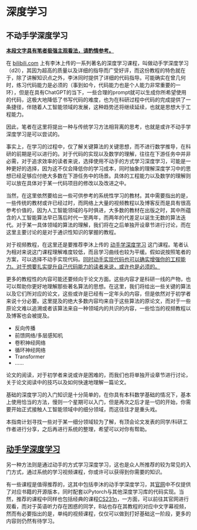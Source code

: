 # 深度学习

## 不动手学深度学习

<u>**本段文字具有笔者极强主观看法，请酌情参考。**</u>

在 [bilibili.com](https://www.bilibili.com) 上有李沐上传的一系列著名的深度学习课程，叫做动手学深度学习（d2l），其因为超高的质量以及详细的指导而广受好评，而这份教程的特色就在于，除了讲解知识点之外，李沐同时提供了详细的代码指导。可能确实在曾几何时，练习代码能力是必须的（事到如今，代码能力也是个人能力非常重要的一环），但是在具有ChatGPT的当下，一些合理的prompt就可以生成你所希望使用的代码，这极大地降低了书写代码的难度，也为在科研过程中代码的完成提供了一条捷径，伴随着人工智能领域的发展，这种趋势还将继续延续，也就是思想大于工程能力。

因此，笔者在这里将提出一种与传统学习方法相背离的思考，也就是或许不动手学深度学习是可以尝试的。

事实上，在学习的过程中，仅了解关键算法的关键思想，而不进行数学推导，在科研的前期是可以进行的。对于代码的实现以及数学的理解，往往在下游任务中并非必需，对于追求效率的读者来说，选择使用不动手的方式学习深度学习，可能是一种更好的选择，因为这不仅会降低你的学习成本，同时抽象的理解深度学习中的思想已经足够应付绝大多数在下游任务中的场景。具体的工程能力以及数学的理解则可以放在具体对于某一代码项目的修改以及改进之中。

当然，在这里依然要给出一些可供参考的系统性学习的教材。其中需要指出的是，一些传统的教材或许已经过时，而网络上大量的视频教程以及博客反而是具有很高参考价值的，因为人工智能领域的与时俱进，大多数的教材在出版之时，其中所蕴含的人工智能算法早已落后时代一至两年，而两年的代差足以诞生无数的算法迭代。对于某一具体领域的算法的理解，我们将在之后单独开设章节进行讨论，而在这里主要讨论的是对于通识性知识的掌握的教程。

对于视频教程，在这里还是要推荐李沐上传的 [动手学深度学习](https://www.bilibili.com/video/BV1if4y147hS) 这门课程。笔者认为相对来说这门课程理解难度较低，而且学习曲线也较为平缓。假如说按照笔者的方案，可以选择不动手实现代码。<u>同时动手实现代码也可以确实增强你的工程能力。对于想要扎实提升自己代码能力的读者来说，或许也是必须的。</u>

更多的教程性的内容可能还要倾向于论文方面。这些内容才是科研一线的产物，也可以帮助你更好地理解那些著名算法的思想。在这里，我们将给出一些关键的算法以及它们所对应的论文，这些或许是已经有一定年头的内容，但是依然对于初学者来说十分必要。这里提及的绝大多数内容均来自于这些算法的原论文，而对于一些原论文难以追溯或者该算法来自一种领域内的共识的内容，一些恰当的视频教程以及博客也会被提及。

- 反向传播
- 前馈网络/多层感知机
- 卷积神经网络
- 循环神经网络
- Transformer
- ......

论文的阅读，对于初学者来说或许是困难的，而我们也将单独开设章节进行讨论，关于论文阅读中的技巧以及如何快速地理解一篇论文。

基础的深度学习的入门知识是十分简单的，在你具有本科数学基础的情况下，基本上使用恰当的方法，慢则一个星期可以入门，但是再次之后才是一切的开始，你需要开始正式接触人工智能领域中的细分领域，而这往往才是重头戏。

本指南计划寻找一些对于某一细分领域较为了解，有顶会论文发表的同学/科研工作者进行分享，之后再进行系统的整理，希望可以对你有帮助。

## <u>动手学深度学习</u>

另一种方法则是通过动手的方式学习深度学习，这也是众人所推荐的较为常见的入门方式，通过系统的学习视频课程，你或许可以获得到你需要的知识。

有一些课程是值得推荐的，这其中包括李沐的动手学深度学习，其[官网](https://zh.d2l.ai)中不仅提供了对应书籍的开源版本，同时配套以Pytorch与其他深度学习库的代码实现。当然，推荐的课程中同样也包括经典的课程[CS231n](https://cs231n.stanford.edu)，一方面，可以前往其官网进行观看，而对于英语听力存在困惑的同学，B站也存在其教程的对应中文字幕视频，然而有必要指出的是，单纯的视频课程，仅仅可以做到打好基础这一阶段，更多的内容则仍然有待学习。
